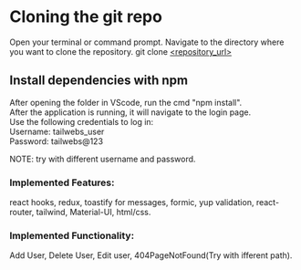 # Cloning the git repo

Open your terminal or command prompt.
Navigate to the directory where you want to clone the repository.
	git clone [<repository_url> ](https://github.com/ketan-paunikar/tailwebs-task.git)

## Install dependencies with npm

After opening the folder in VScode, run the cmd "npm install".\
After the application is running, it will navigate to the login page.\
Use the following credentials to log in:\
Username: tailwebs_user \
Password: tailwebs@123

NOTE: try with different username and password.

### Implemented Features: 

react hooks, redux, toastify for messages, formic, yup validation, react-router, tailwind, Material-UI, html/css.

### Implemented Functionality: 

Add User, Delete User, Edit user, 404PageNotFound(Try with ifferent path).
